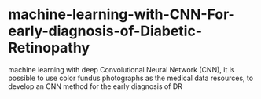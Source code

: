 # machine-learning-with-CNN-For-early-diagnosis-of-Diabetic-Retinopathy
machine learning with deep Convolutional Neural Network (CNN), it is possible to use color fundus photographs as the medical data resources, to develop an CNN method for the early diagnosis of DR
